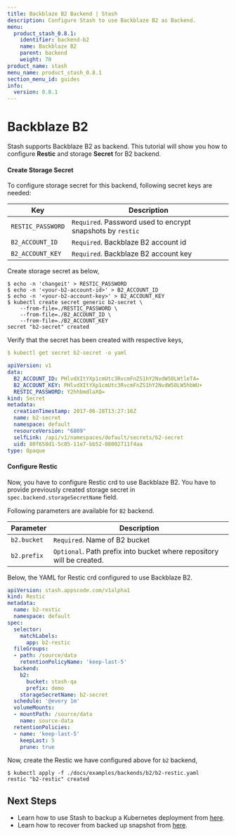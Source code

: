 ```yaml
---
title: Backblaze B2 Backend | Stash
description: Configure Stash to use Backblaze B2 as Backend.
menu:
  product_stash_0.8.1:
    identifier: backend-b2
    name: Backblaze B2
    parent: backend
    weight: 70
product_name: stash
menu_name: product_stash_0.8.1
section_menu_id: guides
info:
  version: 0.8.1
---
```


# Backblaze B2

Stash supports Backblaze B2 as backend. This tutorial will show you how to configure **Restic** and storage **Secret** for B2 backend.

#### Create Storage Secret

To configure storage secret for this backend, following secret keys are needed:

| Key                     | Description                                                |
|-------------------------|------------------------------------------------------------|
| `RESTIC_PASSWORD`       | `Required`. Password used to encrypt snapshots by `restic` |
| `B2_ACCOUNT_ID`         | `Required`. Backblaze B2 account id                        |
| `B2_ACCOUNT_KEY`        | `Required`. Backblaze B2 account key                       |

Create storage secret as below,

```console
$ echo -n 'changeit' > RESTIC_PASSWORD
$ echo -n '<your-b2-account-id>' > B2_ACCOUNT_ID
$ echo -n '<your-b2-account-key>' > B2_ACCOUNT_KEY
$ kubectl create secret generic b2-secret \
    --from-file=./RESTIC_PASSWORD \
    --from-file=./B2_ACCOUNT_ID \
    --from-file=./B2_ACCOUNT_KEY
secret "b2-secret" created
```

Verify that the secret has been created with respective keys,

```yaml
$ kubectl get secret b2-secret -o yaml

apiVersion: v1
data:
  B2_ACCOUNT_ID: PHlvdXItYXp1cmUtc3RvcmFnZS1hY2NvdW50LWtleT4=
  B2_ACCOUNT_KEY: PHlvdXItYXp1cmUtc3RvcmFnZS1hY2NvdW50LW5hbWU+
  RESTIC_PASSWORD: Y2hhbmdlaXQ=
kind: Secret
metadata:
  creationTimestamp: 2017-06-28T13:27:16Z
  name: b2-secret
  namespace: default
  resourceVersion: "6809"
  selfLink: /api/v1/namespaces/default/secrets/b2-secret
  uid: 80f658d1-5c05-11e7-bb52-08002711f4aa
type: Opaque
```

#### Configure Restic

Now, you have to configure Restic crd to use Backblaze B2. You have to provide previously created storage secret in `spec.backend.storageSecretName` field.

Following parameters are available for `B2` backend.

| Parameter     | Description                                                               |
|---------------|---------------------------------------------------------------------------|
| `b2.bucket`   | `Required`. Name of B2 bucket                                             |
| `b2.prefix`   | `Optional`. Path prefix into bucket where repository will be created.     |

Below, the YAML for Restic crd configured to use Backblaze B2.

```yaml
apiVersion: stash.appscode.com/v1alpha1
kind: Restic
metadata:
  name: b2-restic
  namespace: default
spec:
  selector:
    matchLabels:
      app: b2-restic
  fileGroups:
  - path: /source/data
    retentionPolicyName: 'keep-last-5'
  backend:
    b2:
      bucket: stash-qa
      prefix: demo
    storageSecretName: b2-secret
  schedule: '@every 1m'
  volumeMounts:
  - mountPath: /source/data
    name: source-data
  retentionPolicies:
  - name: 'keep-last-5'
    keepLast: 5
    prune: true
```

Now, create the Restic we have configured above for `b2` backend,

```console
$ kubectl apply -f ./docs/examples/backends/b2/b2-restic.yaml
restic "b2-restic" created
```

## Next Steps

- Learn how to use Stash to backup a Kubernetes deployment from [here](/products/stash/0.8.1/guides/backup).
- Learn how to recover from backed up snapshot from [here](/products/stash/0.8.1/guides/restore).